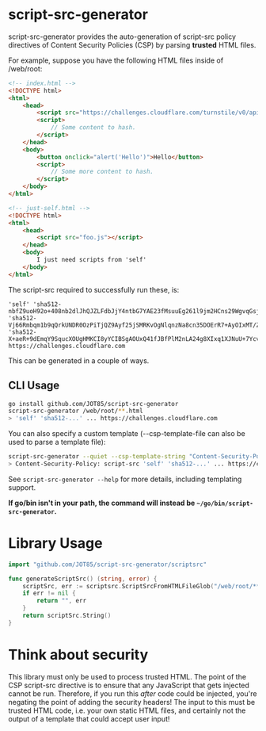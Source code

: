 # script-src-generator

script-src-generator provides the auto-generation of script-src policy directives of Content
Security Policies (CSP) by parsing **trusted** HTML files.

For example, suppose you have the following HTML files inside of /web/root:

```html
<!-- index.html -->
<!DOCTYPE html>
<html>
    <head>
        <script src="https://challenges.cloudflare.com/turnstile/v0/api.js" async defer></script>
        <script>
            // Some content to hash.
        </script>
    </head>
    <body>
        <button onclick="alert('Hello')">Hello</button>
        <script>
            // Some more content to hash.
        </script>
    </body>
</html>
```

```html
<!-- just-self.html -->
<!DOCTYPE html>
<html>
    <head>
        <script src="foo.js"></script>
    </head>
    <body>
        I just need scripts from 'self'
    </body>
</html>
```

The script-src required to successfully run these, is:

```
'self' 'sha512-nbfZ9uoH92o+408nb2dlJhQJZLFdbJjY4ntbG7YAE23fMsuuEg261l9jm2HCns29WgvqGsjhO6F5bLDlIdSSMw==' 'sha512-Vj66Rmbqm1b9qQrkUNDR0OzPiTjQZ9Ayf25jSMRKvOgNlqnzNa8cn35DOErR7+AyOIxMT/ZYNJic15+Rj6lbkg==' 'sha512-X+aeR+9dEmqY9SqucXOUgHMKCI8yYCIBSgAOUxQ41fJBfPlM2nLA24g8XIxq1XJNuU+7YcvnrSkKoL5u4QVj3w==' https://challenges.cloudflare.com
```

This can be generated in a couple of ways.

## CLI Usage

```bash
go install github.com/JOT85/script-src-generator
script-src-generator /web/root/**.html
> 'self' 'sha512-...' ... https://challenges.cloudflare.com
```

You can also specify a custom template (--csp-template-file can also be used to parse a template file):

```bash
script-src-generator --quiet --csp-template-string "Content-Security-Policy: script-src {{ .ScriptSrc }};" /web/root/**.html
> Content-Security-Policy: script-src 'self' 'sha512-...' ... https://challenges.cloudflare.com;
```

See `script-src-generator --help` for more details, including templating support.

**If go/bin isn't in your path, the command will instead be `~/go/bin/script-src-generator`.**

# Library Usage

```go
import "github.com/JOT85/script-src-generator/scriptsrc"

func generateScriptSrc() (string, error) {
    scriptSrc, err := scriptsrc.ScriptSrcFromHTMLFileGlob("/web/root/**.html", true)
    if err != nil {
        return "", err
    }
    return scriptSrc.String()
}
```

# Think about security

This library must only be used to process trusted HTML. The point of the CSP script-src directive is
to ensure that any JavaScript that gets injected cannot be run. Therefore, if you run this *after*
code could be injected, you're negating the point of adding the security headers! The input to this
must be trusted HTML code, i.e. your own static HTML files, and certainly not the output of a
template that could accept user input!

